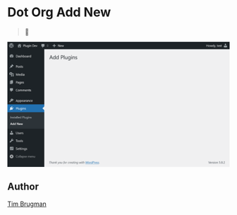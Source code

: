 # Dot Org Add New

> 🤔

![screenshot](/screenshot.png)

## Author

[Tim Brugman](https://github.com/Brugman)
